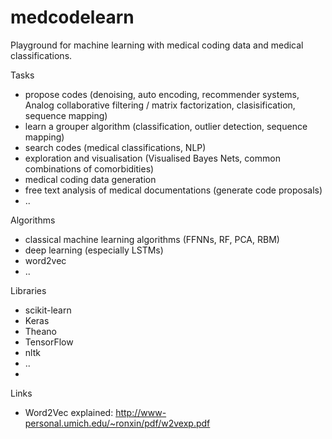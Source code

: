 # medcodelearn
Playground for machine learning with medical coding data and medical classifications.

Tasks
* propose codes (denoising, auto encoding, recommender systems, Analog collaborative filtering / matrix factorization, clasisification, sequence mapping)
* learn a grouper algorithm (classification, outlier detection, sequence mapping)
* search codes (medical classifications, NLP)
* exploration and visualisation (Visualised Bayes Nets, common combinations of comorbidities)
* medical coding data generation
* free text analysis of medical documentations (generate code proposals)
* ..

Algorithms
* classical machine learning algorithms (FFNNs, RF, PCA, RBM)
* deep learning (especially LSTMs)
* word2vec
* ..

Libraries
* scikit-learn
* Keras
* Theano
* TensorFlow
* nltk
* ..
* 

Links
* Word2Vec explained: http://www-personal.umich.edu/~ronxin/pdf/w2vexp.pdf

